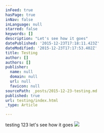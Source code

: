 ```yaml
---
inFeed: true
hasPage: true
inNav: false
inLanguage: null
starred: false
keywords: []
description: "Let's see how it goes"
datePublished: '2015-12-23T17:18:11.423Z'
dateModified: '2015-12-23T17:17:53.402Z'
title: Testing
author: []
authors: []
publisher:
  name: null
  domain: null
  url: null
  favicon: null
sourcePath: _posts/2015-12-23-testing.md
published: true
url: testing/index.html
_type: Article

---
```

testing 123 let's see how it goes
![](https://the-grid-user-content.s3-us-west-2.amazonaws.com/7dc3a0fc-1faa-4159-8e01-a8a937796150.jpg)